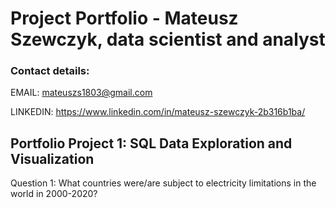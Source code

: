 # Project Portfolio - Mateusz Szewczyk, data scientist and analyst
### Contact details:

EMAIL: mateuszs1803@gmail.com

LINKEDIN: https://www.linkedin.com/in/mateusz-szewczyk-2b316b1ba/

## Portfolio Project 1: SQL Data Exploration and Visualization
Question 1: What countries were/are subject to electricity limitations in the world in 2000-2020?

